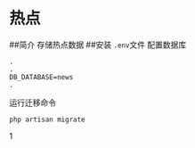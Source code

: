 # 热点
##简介
存储热点数据
##安装
`.env`文件 配置数据库
```angular2html
.
.
DB_DATABASE=news
.
```
运行迁移命令
```angular2html
php artisan migrate
```

1
